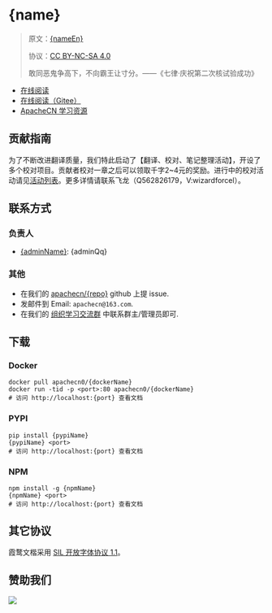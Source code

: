 <!--
    需要填充的占位符：
    
    README.md
    
        {name}：文档中文名
        {nameEn}：文档英文名
        {urlEn}：文档原始链接
        {domain}：域名前缀
        {adminName}：负责人名称
        {adminUn}：负责人 Github 用户名
        {adminQq}：负责人 QQ
        {repo}：ApacheCN 的 Github 仓库名称
        {dockerName}：DockerHub 仓库名称
        {pypiName}：PYPI 包名称
        {npmName}：NPM 包名称
    
    CNAME
    
        {domain}：域名前缀

    index.html
    
        {name}：文档中文名
        {color}：显示颜色
        {repo}：ApacheCN 的 Github 仓库名称

    asset/docsify-apachecn-footer.js
    
        {repo}：ApacheCN 的 Github 仓库名称
-->

# {name}

> 原文：[{nameEn}]({urlEn})
> 
> 协议：[CC BY-NC-SA 4.0](http://creativecommons.org/licenses/by-nc-sa/4.0/)
> 
> 敢同恶鬼争高下，不向霸王让寸分。——《七律·庆祝第二次核试验成功》

* [在线阅读](https://{domain}.apachecn.org)
* [在线阅读（Gitee）](https://apachecn.gitee.io/doc-template/)
* [ApacheCN 学习资源](http://docs.apachecn.org/)

## 贡献指南

为了不断改进翻译质量，我们特此启动了【翻译、校对、笔记整理活动】，开设了多个校对项目。贡献者校对一章之后可以领取千字2\~4元的奖励。进行中的校对活动请见[活动列表](https://home.apachecn.org/#/docs/activity/docs-activity)。更多详情请联系飞龙（Q562826179，V:wizardforcel）。

## 联系方式

### 负责人

* [{adminName}](https://github.com/{adminUn}): {adminQq}

### 其他

*   在我们的 [apachecn/{repo}](https://github.com/apachecn/{repo}) github 上提 issue.
*   发邮件到 Email: `apachecn@163.com`.
*   在我们的 [组织学习交流群](https://www.apachecn.org/#/docs/join) 中联系群主/管理员即可.

## 下载

### Docker

```
docker pull apachecn0/{dockerName}
docker run -tid -p <port>:80 apachecn0/{dockerName}
# 访问 http://localhost:{port} 查看文档
```

### PYPI

```
pip install {pypiName}
{pypiName} <port>
# 访问 http://localhost:{port} 查看文档
```

### NPM

```
npm install -g {npmName}
{npmName} <port>
# 访问 http://localhost:{port} 查看文档
```

## 其它协议

霞鹜文楷采用 [SIL 开放字体协议 1.1](https://github.com/lxgw/LxgwWenKai/blob/main/SIL_Open_Font_License_1.1.txt)。

## 赞助我们

![](http://data.apachecn.org/img/about/donate.jpg)
